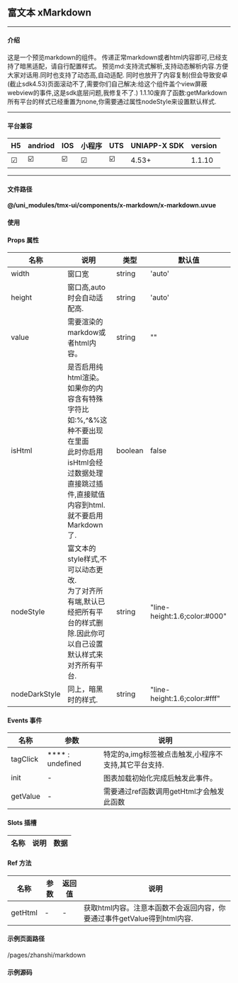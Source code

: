 
## 富文本 xMarkdown

***

#### 介绍

这是一个预览markdown的组件。
传递正常markdown或者html内容即可,已经支持了暗黑适配，请自行配置样式。
预览md:支持流式解析,支持动态解析内容.方便大家对话用.同时也支持了动态高,自动适配.
同时也放开了内容复制(但会导致安卓(截止sdk4.53)页面滚动不了,需要你们自己解决:给这个组件盖个view屏蔽webview的事件,这是sdk底层问题,我修复不了.)
1.1.10废弃了函数:getMarkdown
所有平台的样式已经重置为none,你需要通过属性nodeStyle来设置默认样式.

***

#### 平台兼容

| H5 | andriod | IOS | 小程序 | UTS | UNIAPP-X SDK | version |
| --- | --- | --- | --- | --- | --- | --- |
| ☑ | ☑️ | ☑️ | ☑ | ☑️ | 4.53+ | 1.1.10 |

***

#### 文件路径

**@/uni_modules/tmx-ui/components/x-markdown/x-markdown.uvue**

#### 使用

<x-markdown></x-markdown>

#### Props 属性

| 名称 | 说明 | 类型 | 默认值 |
| ------ | ---- | ---- | ---- |
| width | 窗口宽 | string | 'auto' |
| height | 窗口高,auto时会自动适配高. | string | 'auto' |
| value | 需要渲染的markdow或者html内容。 | string | "" |
| isHtml | 是否启用纯html渲染。如果你的内容含有特殊字符比如:%,^&%这种不要出现在里面<br>此时你启用isHtml会经过数据处理直接跳过插件,直接赋值内容到html.就不要启用Markdown了. | boolean | false |
| nodeStyle | 富文本的style样式,不可以动态更改.<br>为了对齐所有端,默认已经把所有平台的样式删除.因此你可以自己设置默认样式来对齐所有平台. | string | "line-height:1.6;color:#000" |
| nodeDarkStyle | 同上，暗黑时的样式. | string | "line-height:1.6;color:#fff" |



#### Events 事件

| 名称 | 参数 | 说明 |
| ------ | ---- | ---- |
| tagClick | **** : undefined | 特定的a,img标签被点击触发,小程序不支持,其它平台支持. |
| init | - | 图表加载初始化完成后触发此事件。 |
| getValue | - | 需要通过ref函数调用getHtml才会触发此函数 |


#### Slots 插槽

| 名称 | 说明 | 数据 |
| ------ | ---- | ---- |


#### Ref 方法

| 名称 | 参数 | 返回值 | 说明 |
| ------ | ---- | ---- | ---- |
| getHtml | - | - | 获取html内容。注意本函数不会返回内容，你要通过事件getValue得到html内容. |


#### 示例页面路径

/pages/zhanshi/markdown

#### 示例源码

<template>
	<!-- #ifdef APP -->
	<scroll-view style="flex:1">
	<!-- #endif -->
	
	<!-- #ifdef MP-WEIXIN -->
	<page-meta :page-style="`background-color:${xThemeConfigBgColor}`">
		<navigation-bar :background-color="xThemeConfigNavBgColor" :front-color="xThemeConfigNavFontColor"></navigation-bar>
	</page-meta>
	<!-- #endif -->
	
	<x-sheet>
		<x-text font-size="18" class=" text-weight-b mb-8">富文本 markdown</x-text>
		<x-text  color="#999999">
			它支持传入html,markdown格式等内容进行预览，同时也支持动态的相关格式内容解析（常见SSE流式内容更新赋值解析，可能标签被拆分再解析）
			不管你传的是什么格式，建议遵循微信小程序的富文本所支持的标签。这样可以和另一个组件x-edite相互转换编辑和预览。
		</x-text>
	</x-sheet>
	<x-sheet>
		<x-markdown @tagClick="ontagclick" @init="sse" :value="str" ></x-markdown>
		<x-button class="mt-20" @click="appendText" :block="true">追加内容</x-button>
	</x-sheet>
	
	<!-- #ifdef APP -->
	</scroll-view>
	<!-- #endif -->
</template>

<script>


	export default {
		data() {
			return {
				ids:0,
				str:
`# 全局配置
## 介绍

本配置参数会影响整个app风格，请慎重配置，或者根据你的UI/UX设计师指示配置

**可以在任意位置导入并设置，立即生效，全局响应**\n**堙**

| This header    | spans two | Header A |
|-------------|------------|----------|
| Cell A      | Cell B     | Cell C   |
| Cell A      | Cell B     | Cell C   |
| Cell A      | Cell B     | Cell C   |

## CSS代码
\`\`\`css
<uni-view data-v-361a5606="" class="xSheet" 
style="background-color: rgb(255, 255, 255); 
width: auto; height: auto; border-radius: 14px; border-width: 0px; 
border-color: transparent; margin: 0px 14px 14px; padding: 14px; box-shadow: none; border-style: solid;">
<--!>输入内容<!-->
</uni-view>

\`\`\`

\`\`\`css
const highlight = "code";
\`\`\`


`
			}
		},
		onLoad() {
			
		},
		onUnload(){
			
			clearInterval(this.ids)
		},
		methods: {
			ontagclick(detail:UTSJSONObject){
				let text = detail.getString('attr')
				text = text == null?'':(text!)
				uni.showToast({
					title:text,
					icon:'none'
				})
			},
			sse(){
				// 下面是演示流式解析markdown
				let list = [
					"**你好",
					"**好吧\n",
					"## 好的哦\n",
					"****\n",
					"<a href='https://tmui.design'>点我事件被拦截</a> \n被",
					"<span style='color:red'>十的</span>",
					`
\`\`\`javascript
const highlight = "code";
\`\`\`

					`
					
				]
				let i=0;
				let ids = 0;
				let _this = this
				clearInterval(_this.ids)
				this.ids = setInterval(()=>{
					if(i>=list.length){
						clearInterval(_this.ids)
						return;
					}
					_this.str += list[i]
					i++;
				},150)
			},
			getHtml(){
				let el = this.$refs["mk"] as XMarkdownComponentPublicInstance
				el.getHtml()
			},
			myVale(str:string){
				uni.showModal({
					title:"内容",
					content:decodeURIComponent(str),
					showCancel:false
				})
			},
			appendText(){
this.str = this.str + `
辣椒炒肉的热量和营养成分会因配料的比例和烹饪方式有所不同。以下是一个大致的估算，以100克辣椒炒肉为例： \n - **热量**: 约 150-250 千卡 \n - **碳水化合物**: 约 5-10 克 \n - **脂肪**: 约 10-15 克 \n - **蛋白质**: 约 8-12 克 \n 具体数值会根据所使用的肉类（如猪肉、牛肉等）的脂肪含量、辣椒的量、油的使用量以及是否添加其他调料（如酱油、糖）等因素而有所不同。如果你有具体的食材比例，可以更精确地计算这些数值。
`
				
			}
		}
	}
</script>

<style>

</style>

		

